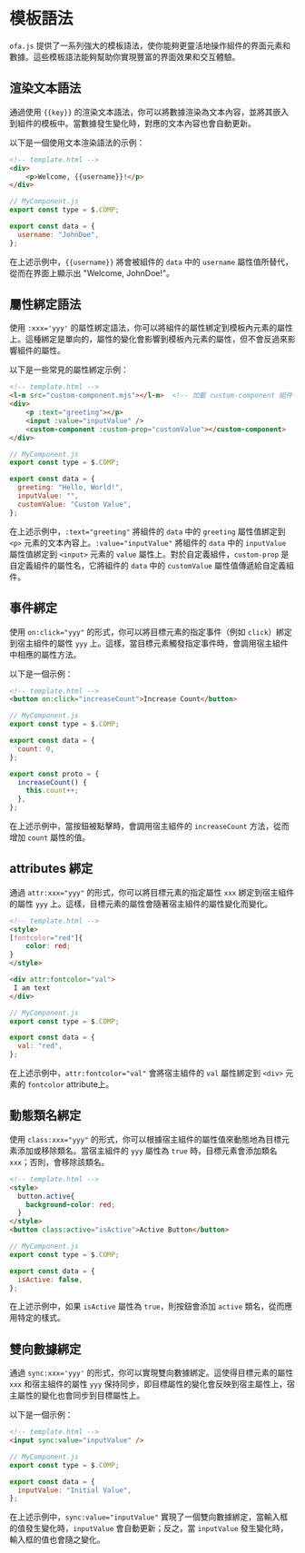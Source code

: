 # 模板語法

`ofa.js` 提供了一系列強大的模板語法，使你能夠更靈活地操作組件的界面元素和數據。這些模板語法能夠幫助你實現豐富的界面效果和交互體驗。

## 渲染文本語法

通過使用 `{{key}}` 的渲染文本語法，你可以將數據渲染為文本內容，並將其嵌入到組件的模板中。當數據發生變化時，對應的文本內容也會自動更新。

以下是一個使用文本渲染語法的示例：

```html
<!-- template.html -->
<div>
    <p>Welcome, {{username}}!</p>
</div>
```

```javascript
// MyComponent.js
export const type = $.COMP;

export const data = {
  username: "JohnDoe",
};
```

在上述示例中，`{{username}}` 將會被組件的 `data` 中的 `username` 屬性值所替代，從而在界面上顯示出 "Welcome, JohnDoe!"。

## 屬性綁定語法

使用 `:xxx='yyy'` 的屬性綁定語法，你可以將組件的屬性綁定到模板內元素的屬性上。這種綁定是單向的，屬性的變化會影響到模板內元素的屬性，但不會反過來影響組件的屬性。

以下是一些常見的屬性綁定示例：

```html
<!-- template.html -->
<l-m src="custom-component.mjs"></l-m>  <!-- 加載 custom-component 組件 -->
<div>
    <p :text="greeting"></p>
    <input :value="inputValue" />
    <custom-component :custom-prop="customValue"></custom-component>
</div>
```

```javascript
// MyComponent.js
export const type = $.COMP;

export const data = {
  greeting: "Hello, World!",
  inputValue: "",
  customValue: "Custom Value",
};
```

在上述示例中，`:text="greeting"` 將組件的 `data` 中的 `greeting` 屬性值綁定到 `<p>` 元素的文本內容上。`:value="inputValue"` 將組件的 `data` 中的 `inputValue` 屬性值綁定到 `<input>` 元素的 `value` 屬性上。對於自定義組件，`custom-prop` 是自定義組件的屬性名，它將組件的 `data` 中的 `customValue` 屬性值傳遞給自定義組件。

## 事件綁定

使用 `on:click="yyy"` 的形式，你可以將目標元素的指定事件（例如 `click`）綁定到宿主組件的屬性 `yyy` 上。這樣，當目標元素觸發指定事件時，會調用宿主組件中相應的屬性方法。

以下是一個示例：

```html
<!-- template.html -->
<button on:click="increaseCount">Increase Count</button>
```

```javascript
// MyComponent.js
export const type = $.COMP;

export const data = {
  count: 0,
};

export const proto = {
  increaseCount() {
    this.count++;
  },
};
```

在上述示例中，當按鈕被點擊時，會調用宿主組件的 `increaseCount` 方法，從而增加 `count` 屬性的值。

## attributes 綁定

通過 `attr:xxx="yyy"` 的形式，你可以將目標元素的指定屬性 `xxx` 綁定到宿主組件的屬性 `yyy` 上。這樣，目標元素的屬性會隨著宿主組件的屬性變化而變化。

```html
<!-- template.html -->
<style>
[fontcolor="red"]{
    color: red;
}
</style>

<div attr:fontcolor="val">
 I am text
</div>
```

```javascript
// MyComponent.js
export const type = $.COMP;

export const data = {
  val: "red",
};
```

在上述示例中，`attr:fontcolor="val"` 會將宿主組件的 `val` 屬性綁定到 `<div>` 元素的 `fontcolor` attribute上。

## 動態類名綁定

使用 `class:xxx="yyy"` 的形式，你可以根據宿主組件的屬性值來動態地為目標元素添加或移除類名。當宿主組件的 `yyy` 屬性為 `true` 時，目標元素會添加類名 `xxx`；否則，會移除該類名。

```html
<!-- template.html -->
<style>
  button.active{
    background-color: red;
  }
</style>
<button class:active="isActive">Active Button</button>
```

```javascript
// MyComponent.js
export const type = $.COMP;

export const data = {
  isActive: false,
};
```

在上述示例中，如果 `isActive` 屬性為 `true`，則按鈕會添加 `active` 類名，從而應用特定的樣式。

## 雙向數據綁定

通過 `sync:xxx='yyy'` 的形式，你可以實現雙向數據綁定。這使得目標元素的屬性 `xxx` 和宿主組件的屬性 `yyy` 保持同步，即目標屬性的變化會反映到宿主屬性上，宿主屬性的變化也會同步到目標屬性上。

以下是一個示例：

```html
<!-- template.html -->
<input sync:value="inputValue" />
```

```javascript
// MyComponent.js
export const type = $.COMP;

export const data = {
  inputValue: "Initial Value",
};
```

在上述示例中，`sync:value="inputValue"` 實現了一個雙向數據綁定，當輸入框的值發生變化時，`inputValue` 會自動更新；反之，當 `inputValue` 發生變化時，輸入框的值也會隨之變化。

